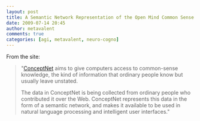 ```yaml
---
layout: post
title: A Semantic Network Representation of the Open Mind Common Sense Project
date: 2009-07-14 20:45
author: metavalent
comments: true
categories: [agi, metavalent, neuro-cogno]
---
```

From the site:<blockquote>"<a href="http://conceptnet.media.mit.edu/">ConceptNet</a> aims to give computers access to common-sense knowledge, the kind of information that ordinary people know but usually leave unstated.

The data in ConceptNet is being collected from ordinary people who contributed it over the Web. ConceptNet represents this data in the form of a semantic network, and makes it available to be used in natural language processing and intelligent user interfaces."</blockquote>



